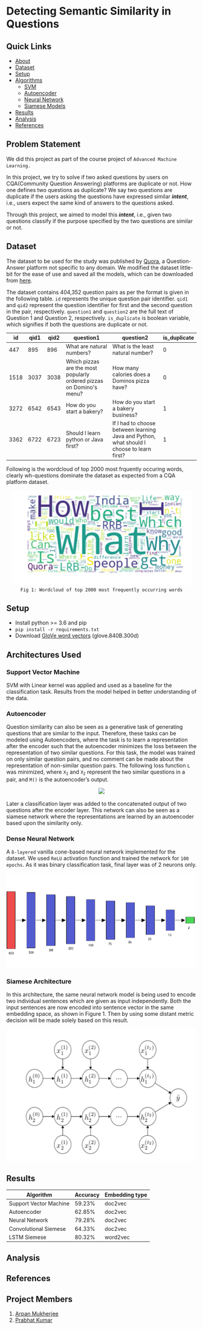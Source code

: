 

# Detecting Semantic Similarity in Questions


## Quick Links
- [About](#problem-statement)
- [Dataset](#dataset)
- [Setup](#setup)
- [Algorithms](#architectures-used)
	- [SVM](#support-vector-machine)
	- [Autoencoder](#autoencoder)
	- [Neural Network](#dense-neural-network)
	- [Siamese Models](#siamese-architecture)
- [Results](#results)
- [Analysis](#analysis)
- [References](#references)

## Problem Statement
We did this project as part of the course project of `Advanced Machine Learning.` 

In this project, we try to solve if two asked questions by users on CQA(Community Question Answering) platforms are duplicate or not. How one defines two questions as duplicate? We say two questions are duplicate if the users asking the questions have expressed similar ***intent***, i.e., users expect the same kind of answers to the questions asked.

Through this project, we aimed to model this ***intent***, i.e., given two questions classify if the purpose specified by the two questions are similar or not.

## Dataset
The dataset to be used for the study was published by [Quora](https://www.kaggle.com/c/quora-question-pairs/data), a Question-Answer platform not specific to any domain. We modified the dataset little-bit for the ease of use and saved all the models, which can be downloaded from [here](https://goo.gl/dYDK5Z).

The dataset contains 404,352 question pairs as per the format is given in the following table. `id` represents the unique question pair identifier. `qid1` and `qid2` represent the question identifier for first and the second question in the pair, respectively.  `question1` and `question2` are the full text of Question 1 and Question 2, respectively. `is_duplicate` is boolean variable, which signifies if both the questions are duplicate or not.

| id | qid1 | qid2 | question1 | question2 | is_duplicate |
|--|--|--|--|--|--|
| 447 | 895 | 896 | What are natural numbers? | What is the least natural number? | 0 |
| 1518 | 3037 | 3038 | Which pizzas are the most popularly ordered pizzas on Domino's menu? | How many calories does a Dominos pizza have? | 0 |
| 3272 | 6542 | 6543 | How do you start a bakery? | How do you start a bakery business? | 1 |
| 3362 | 6722 | 6723 | Should I learn python or Java first? | If I had to choose between learning Java and Python, what should I choose to learn first? | 1 |

Following is the wordcloud of top 2000 most frquently occuring words, clearly wh-questions dominate the dataset as expected from a CQA platform dataset.
<p align="center">
	<img src="plots/word_cloud.png" height='250px'/><br>
	<code>Fig 1: Wordcloud of top 2000 most frequently occurring words</code>
</p>

## Setup

 - Install python >= 3.6 and pip
 - `pip install -r requirements.txt`
 - Download [GloVe word vectors](https://nlp.stanford.edu/projects/glove/) (glove.840B.300d)

## Architectures Used

### Support Vector Machine
SVM with Linear kernel was applied and used as a baseline for the classification task. Results from the model helped in better understanding of the data.
	
### Autoencoder
Question similarity can also be seen as a generative task of generating questions that are similar to the input. Therefore, these tasks can be modeled using Autoencoders, where the task is to learn a representation after the encoder such that the autoencoder minimizes the loss between the representation of two similar questions. For this task, the model was trained on only similar question pairs, and no comment can be made about the representation of non-similar question pairs. The following loss function `L` was minimized, where <code>X<sub>1</sub></code> and <code>X<sub>2</sub></code> represent the two similar questions in a pair, and `M()` is the autoencoder’s output. 

<div align="center"><img src="https://latex.codecogs.com/gif.latex?L=\|M(X_1)-X_2\|^2" /></div>

Later a classification layer was added to the concatenated output of two questions after the encoder layer. This network can also be seen as a siamese network where the representations are learned by an autoencoder based upon the similarity only. 

### Dense Neural Network
A `8-layered` vanilla cone-based neural network implemented for the dataset. We used `ReLU` activation function and trained the network for `100 epochs`. As it was binary classification task, final layer was of 2 neurons only.
<div align="center"><img src="plots/8-layered NN.png" height='250px'/></div> 



### Siamese Architecture
In this architecture, the same neural network model is being used to encode two individual sentences which are given as input independently. Both the input sentences are now encoded into sentence vector in the same embedding space, as shown in Figure 1. Then by using some distant metric decision will be made solely based on this result.

<div align="center"><img src="plots/siamese.png" height='350px'/></div> 


## Results
| Algorithm | Accuracy | Embedding type |
|--|--|--|
| Support Vector Machine | 59.23% | doc2vec |
| Autoencoder | 62.85% | doc2vec |
| Neural Network | 79.28% | doc2vec |
| Convolutional Siemese | 64.33% | doc2vec |
| LSTM Siemese | 80.32% | word2vec |

## Analysis


## References


## Project Members

 1. [Arpan Mukherjee](https://github.com/arpanmukherjee)
 2. [Prabhat Kumar](https://github.com/prabhatkumar95)

